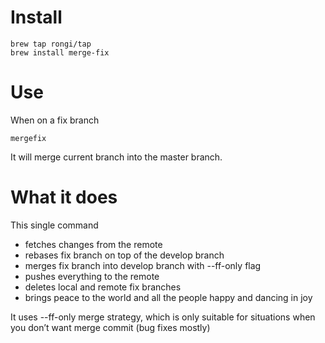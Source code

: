 # Install

```
brew tap rongi/tap
brew install merge-fix
```

# Use
When on a fix branch

`mergefix`

It will merge current branch into the master branch.

# What it does

This single command
- fetches changes from the remote
- rebases fix branch on top of the develop branch
- merges fix branch into develop branch with --ff-only flag
- pushes everything to the remote
- deletes local and remote fix branches
- brings peace to the world and all the people happy and dancing in joy

It uses --ff-only merge strategy, which is only suitable for situations when you don’t want merge commit (bug fixes mostly)

